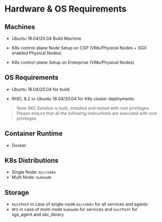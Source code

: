 # Hardware & OS Requirements

## Machines

* Ubuntu 18.04/20.04 Build Machine

* K8s control-plane Node Setup on CSP (VMs/Physical Nodes + SGX enabled Physical Nodes)

* K8s control-plane Setup on Enterprise (VMs/Physical Nodes)

## OS Requirements

* Ubuntu 18.04/20.04 for build

* RHEL 8.2 or Ubuntu 18.04/20.04 for K8s cluster deployments

> Note 
    SKC Solution is built, installed and tested with root privileges. Please ensure that all the following instructions are executed with root privileges

## Container Runtime

* Docker

## K8s Distributions

* Single Node: `microk8s`
* Multi Node: `kubeadm`

## Storage

* `hostPath` in case of single-node `microk8s` for all services and agents
* `NFS` in case of multi-node `kubeadm` for services and `hostPath` for sgx_agent and skc_library

